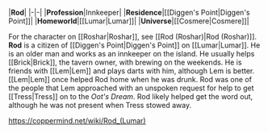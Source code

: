 |**Rod**|
|-|-|
|**Profession**|Innkeeper|
|**Residence**|[[Diggen's Point\|Diggen's Point]]|
|**Homeworld**|[[Lumar\|Lumar]]|
|**Universe**|[[Cosmere\|Cosmere]]|

For the character on [[Roshar\|Roshar]], see [[Rod (Roshar)\|Rod (Roshar)]].
**Rod** is a citizen of [[Diggen's Point\|Diggen's Point]] on [[Lumar\|Lumar]].
He is an older man and works as an innkeeper on the island. He usually helps [[Brick\|Brick]], the tavern owner, with brewing on the weekends. He is friends with [[Lem\|Lem]] and plays darts with him, although Lem is better. [[Lem\|Lem]] once helped Rod home when he was drunk.
Rod was one of the people that Lem approached with an unspoken request for help to get [[Tress\|Tress]] on to the *Oot's Dream*. Rod likely helped get the word out, although he was not present when Tress stowed away.



https://coppermind.net/wiki/Rod_(Lumar)